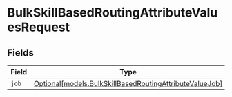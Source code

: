 # BulkSkillBasedRoutingAttributeValuesRequest


## Fields

| Field                                                                                                          | Type                                                                                                           | Required                                                                                                       | Description                                                                                                    |
| -------------------------------------------------------------------------------------------------------------- | -------------------------------------------------------------------------------------------------------------- | -------------------------------------------------------------------------------------------------------------- | -------------------------------------------------------------------------------------------------------------- |
| `job`                                                                                                          | [Optional[models.BulkSkillBasedRoutingAttributeValueJob]](../models/bulkskillbasedroutingattributevaluejob.md) | :heavy_minus_sign:                                                                                             | N/A                                                                                                            |
